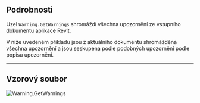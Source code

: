 ## Podrobnosti
Uzel `Warning.GetWarnings` shromáždí všechna upozornění ze vstupního dokumentu aplikace Revit.

V níže uvedeném příkladu jsou z aktuálního dokumentu shromážděna všechna upozornění a jsou seskupena podle podobných upozornění podle popisu upozornění.
___
## Vzorový soubor

![Warning.GetWarnings](./Revit.Application.Warning.GetWarnings_img.jpg)
